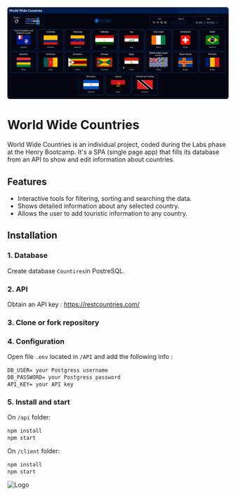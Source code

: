 <img  style="border-radius: 5px;" src="./WWC demo.jpg"/>

# World Wide Countries

World Wide Countries is an individual project, coded during the Labs phase at the Henry Bootcamp. It's a SPA (single page app) that fills its database from an API to show and edit information about countries.
## Features

- Interactive tools for filtering, sorting and searching the data.
- Shows detailed information about any selected country.
- Allows the user to add touristic information to any country.


## Installation

### 1. Database
Create database `Countires`in PostreSQL.
### 2. API
Obtain an API key : https://restcountries.com/
### 3. Clone or fork repository
### 4. Configuration
Open file `.env` located in `/API` and add the following info :

    DB_USER= your Postgress username
    DB_PASSWORD= your Postgress password
    API_KEY= your API key
### 5. Install and start
On `/api` folder:

    npm install
    npm start

On `/client` folder:

    npm install
    npm start
![Logo](https://dev-to-uploads.s3.amazonaws.com/uploads/articles/th5xamgrr6se0x5ro4g6.png)

